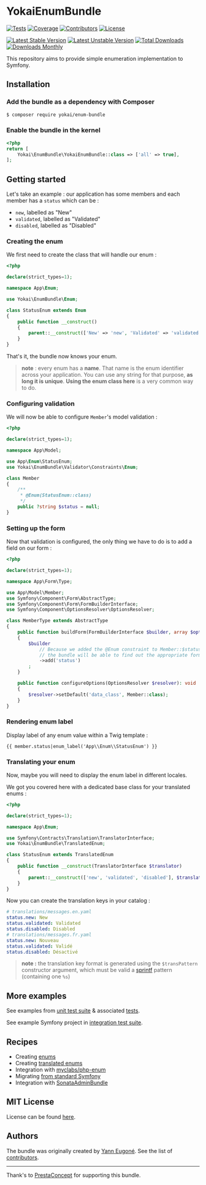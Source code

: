 # YokaiEnumBundle

[![Tests](https://img.shields.io/github/workflow/status/yokai-php/enum-bundle/Tests?style=flat-square&label=tests)](https://github.com/yokai-php/enum-bundle/actions)
[![Coverage](https://img.shields.io/codecov/c/github/yokai-php/enum-bundle?style=flat-square)](https://codecov.io/gh/yokai-php/enum-bundle)
[![Contributors](https://img.shields.io/github/contributors/yokai-php/enum-bundle?style=flat-square)](https://github.com/yokai-php/enum-bundle/graphs/contributors)
[![License](https://poser.pugx.org/yokai/enum-bundle/license)](https://packagist.org/packages/yokai/enum-bundle)

[![Latest Stable Version](https://img.shields.io/packagist/v/yokai/enum-bundle?style=flat-square)](https://packagist.org/packages/yokai/enum-bundle)
[![Latest Unstable Version](https://poser.pugx.org/yokai/enum-bundle/v/unstable)](https://packagist.org/packages/yokai/enum-bundle)
[![Total Downloads](https://poser.pugx.org/yokai/enum-bundle/downloads)](https://packagist.org/packages/yokai/enum-bundle)
[![Downloads Monthly](https://img.shields.io/packagist/dm/yokai/enum-bundle?style=flat-square)](https://packagist.org/packages/yokai/enum-bundle/stats)

This repository aims to provide simple enumeration implementation to Symfony.


## Installation

### Add the bundle as a dependency with Composer

```bash
$ composer require yokai/enum-bundle
```

### Enable the bundle in the kernel

```php
<?php
return [
    Yokai\EnumBundle\YokaiEnumBundle::class => ['all' => true],
];
```


## Getting started

Let's take an example : our application has some members 
and each member has a `status` which can be :
- `new`, labelled as "New"
- `validated`, labelled as "Validated"
- `disabled`, labelled as "Disabled"

### Creating the enum

We first need to create the class that will handle our enum :

```php
<?php

declare(strict_types=1);

namespace App\Enum;

use Yokai\EnumBundle\Enum;

class StatusEnum extends Enum
{
    public function __construct()
    {
        parent::__construct(['New' => 'new', 'Validated' => 'validated', 'Disabled' => 'disabled']);
    }
}
```

That's it, the bundle now knows your enum.

> **note** : every enum has a **name**. 
> That name is the enum identifier across your application. 
> You can use any string for that purpose, **as long it is unique**.
> **Using the enum class here** is a very common way to do.

### Configuring validation

We will now be able to configure `Member`'s model validation :

```php
<?php

declare(strict_types=1);

namespace App\Model;

use App\Enum\StatusEnum;
use Yokai\EnumBundle\Validator\Constraints\Enum;

class Member
{
    /**
     * @Enum(StatusEnum::class)
     */
    public ?string $status = null;
}
```

### Setting up the form

Now that validation is configured, the only thing we have to do is to add a field on our form :

```php
<?php

declare(strict_types=1);

namespace App\Form\Type;

use App\Model\Member;
use Symfony\Component\Form\AbstractType;
use Symfony\Component\Form\FormBuilderInterface;
use Symfony\Component\OptionsResolver\OptionsResolver;

class MemberType extends AbstractType
{
    public function buildForm(FormBuilderInterface $builder, array $options): void
    {
        $builder
            // Because we added the @Enum constraint to Member::$status property
            // the bundle will be able to find out the appropriate form type automatically
            ->add('status')
        ;
    }

    public function configureOptions(OptionsResolver $resolver): void
    {
        $resolver->setDefault('data_class', Member::class);
    }
}
```

### Rendering enum label

Display label of any enum value within a Twig template :

```twig
{{ member.status|enum_label('App\\Enum\\StatusEnum') }}
```

### Translating your enum

Now, maybe you will need to display the enum label in different locales.

We got you covered here with a dedicated base class for your translated enums :

```php
<?php

declare(strict_types=1);

namespace App\Enum;

use Symfony\Contracts\Translation\TranslatorInterface;
use Yokai\EnumBundle\TranslatedEnum;

class StatusEnum extends TranslatedEnum
{
    public function __construct(TranslatorInterface $translator)
    {
        parent::__construct(['new', 'validated', 'disabled'], $translator, 'status.%s');
    }
}
```

Now you can create the translation keys in your catalog :

```yaml
# translations/messages.en.yaml
status.new: New
status.validated: Validated
status.disabled: Disabled
# translations/messages.fr.yaml
status.new: Nouveau
status.validated: Validé
status.disabled: Désactivé
```

> **note :** the translation key format is generated using the `$transPattern` constructor argument, 
> which must be valid a [sprintf](https://www.php.net/manual/en/function.sprintf.php) pattern (containing one `%s`)


## More examples

See examples from [unit test suite](tests/Unit/Fixtures) & associated [tests](tests/Unit/EnumsFromFixturesTest.php).

See example Symfony project in [integration test suite](tests/Integration).


## Recipes

- Creating [enums](docs/creating-enum.md)
- Creating [translated enums](docs/creating-translated-enum.md)
- Integration with [myclabs/php-enum](docs/myclabs-enum-integration.md)
- Migrating [from standard Symfony](docs/migrating-from-symfony-standard.md)
- Integration with [SonataAdminBundle](docs/sonata-admin-integration.md)


## MIT License

License can be found [here](https://github.com/yokai-php/enum-bundle/blob/master/Resources/meta/LICENSE).


## Authors

The bundle was originally created by [Yann Eugoné](https://github.com/yann-eugone).
See the list of [contributors](https://github.com/yokai-php/enum-bundle/contributors).

---

Thank's to [PrestaConcept](https://github.com/prestaconcept) for supporting this bundle.
